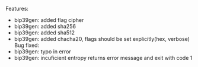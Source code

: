 Features:
* bip39gen: added flag cipher 
* bip39gen: added sha256 
* bip39gen: added sha512
* bip39gen: added chacha20, flags should be set explicitly(hex, verbose)
Bug fixed: 
* bip39gen: typo in error
* bip39gen: incuficient entropy returns error message and exit with code 1

